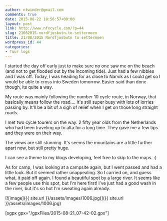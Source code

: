```yaml
---
author: ntwinder@gmail.com
comments: true
date: 2015-08-22 18:56:57+00:00
layout: post
link: http://www.nfxcycle.com/?p=44
slug: 21082015-nordfjosbutn-to-settermoen
title: 21/08/2015 Nordfjosbutn to settermoen
wordpress_id: 44
categories:
- Tour logs
---
```


I started the day off early just to make sure no one saw me on the beach (and not to get flooded out by the incoming tide). Just had a few nibbles and I was off. Today, I was heading for as close to Narvik as I could get so I would be able to cross into Sweden tomorrow. Easier said than done though, its quite a way. 

My route was mainly following the number 10 cycle route, in Norway, that basically means follow the road.... It's still super busy with lots of lorries passing by. It'll be a bit of a sigh of relief when I get on those long straight roads. 

I met two cycle tourers on the way. 2 fifty year olds from the Netherlands who had been traveling up to alta for a long time. They gave me a few tips and they were on their way. 

The views are still stunning. It's seems the mountains are a little further apart now, but still pretty huge. 

I can see a theme to my blogs developing, feel free to skip to the maps. :)

As for camp, I was looking at a campsite again, but I went passed and had a little look. But it seemed rather unappealing. So I carried on, and guess what, it paid off again. I found a beautiful spot by a large river. It seems like a few people use this spot, but I'm here first! I've just had a good wash in the river, but it's so hot I'm sweating again already.

[![image]({{ site.url }}/assets/images/1006.jpg)]({{ site.url }}/assets/images/1006.jpg)


[sgpx gpx="/gpxFiles/2015-08-21_07-42-02.gpx"]
